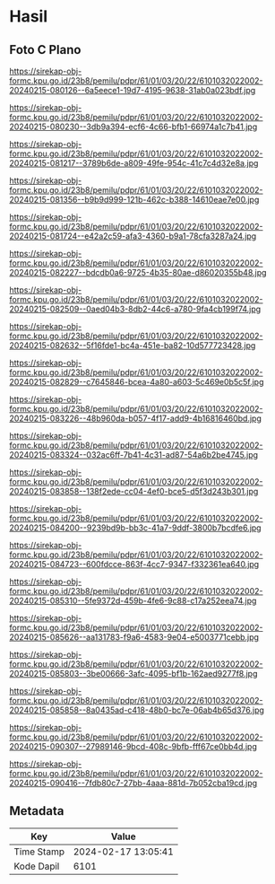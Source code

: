 # Hasil

## Foto C Plano

https://sirekap-obj-formc.kpu.go.id/23b8/pemilu/pdpr/61/01/03/20/22/6101032022002-20240215-080126--6a5eece1-19d7-4195-9638-31ab0a023bdf.jpg

https://sirekap-obj-formc.kpu.go.id/23b8/pemilu/pdpr/61/01/03/20/22/6101032022002-20240215-080230--3db9a394-ecf6-4c66-bfb1-66974a1c7b41.jpg

https://sirekap-obj-formc.kpu.go.id/23b8/pemilu/pdpr/61/01/03/20/22/6101032022002-20240215-081217--3789b6de-a809-49fe-954c-41c7c4d32e8a.jpg

https://sirekap-obj-formc.kpu.go.id/23b8/pemilu/pdpr/61/01/03/20/22/6101032022002-20240215-081356--b9b9d999-121b-462c-b388-14610eae7e00.jpg

https://sirekap-obj-formc.kpu.go.id/23b8/pemilu/pdpr/61/01/03/20/22/6101032022002-20240215-081724--e42a2c59-afa3-4360-b9a1-78cfa3287a24.jpg

https://sirekap-obj-formc.kpu.go.id/23b8/pemilu/pdpr/61/01/03/20/22/6101032022002-20240215-082227--bdcdb0a6-9725-4b35-80ae-d86020355b48.jpg

https://sirekap-obj-formc.kpu.go.id/23b8/pemilu/pdpr/61/01/03/20/22/6101032022002-20240215-082509--0aed04b3-8db2-44c6-a780-9fa4cb199f74.jpg

https://sirekap-obj-formc.kpu.go.id/23b8/pemilu/pdpr/61/01/03/20/22/6101032022002-20240215-082632--5f16fde1-bc4a-451e-ba82-10d577723428.jpg

https://sirekap-obj-formc.kpu.go.id/23b8/pemilu/pdpr/61/01/03/20/22/6101032022002-20240215-082829--c7645846-bcea-4a80-a603-5c469e0b5c5f.jpg

https://sirekap-obj-formc.kpu.go.id/23b8/pemilu/pdpr/61/01/03/20/22/6101032022002-20240215-083226--48b960da-b057-4f17-add9-4b16816460bd.jpg

https://sirekap-obj-formc.kpu.go.id/23b8/pemilu/pdpr/61/01/03/20/22/6101032022002-20240215-083324--032ac6ff-7b41-4c31-ad87-54a6b2be4745.jpg

https://sirekap-obj-formc.kpu.go.id/23b8/pemilu/pdpr/61/01/03/20/22/6101032022002-20240215-083858--138f2ede-cc04-4ef0-bce5-d5f3d243b301.jpg

https://sirekap-obj-formc.kpu.go.id/23b8/pemilu/pdpr/61/01/03/20/22/6101032022002-20240215-084200--9239bd9b-bb3c-41a7-9ddf-3800b7bcdfe6.jpg

https://sirekap-obj-formc.kpu.go.id/23b8/pemilu/pdpr/61/01/03/20/22/6101032022002-20240215-084723--600fdcce-863f-4cc7-9347-f332361ea640.jpg

https://sirekap-obj-formc.kpu.go.id/23b8/pemilu/pdpr/61/01/03/20/22/6101032022002-20240215-085310--5fe9372d-459b-4fe6-9c88-c17a252eea74.jpg

https://sirekap-obj-formc.kpu.go.id/23b8/pemilu/pdpr/61/01/03/20/22/6101032022002-20240215-085626--aa131783-f9a6-4583-9e04-e5003771cebb.jpg

https://sirekap-obj-formc.kpu.go.id/23b8/pemilu/pdpr/61/01/03/20/22/6101032022002-20240215-085803--3be00666-3afc-4095-bf1b-162aed9277f8.jpg

https://sirekap-obj-formc.kpu.go.id/23b8/pemilu/pdpr/61/01/03/20/22/6101032022002-20240215-085858--8a0435ad-c418-48b0-bc7e-06ab4b65d376.jpg

https://sirekap-obj-formc.kpu.go.id/23b8/pemilu/pdpr/61/01/03/20/22/6101032022002-20240215-090307--27989146-9bcd-408c-9bfb-fff67ce0bb4d.jpg

https://sirekap-obj-formc.kpu.go.id/23b8/pemilu/pdpr/61/01/03/20/22/6101032022002-20240215-090416--7fdb80c7-27bb-4aaa-881d-7b052cba19cd.jpg


## Metadata

| Key        | Value               |
| ---------- | ------------------- |
| Time Stamp | 2024-02-17 13:05:41 |
| Kode Dapil | 6101                |



